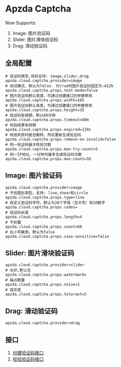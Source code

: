 # Apzda Captcha

Now Supports:

1. Image: 图片验证码
2. Slider: 图片滑块验证码
3. Drag: 滑动验证码

## 全局配置

```properties
# 验证码类型,目前支持: image,slider,drag
apzda.cloud.captcha.provider=image
# 测试模式，默认为false. 为true时图片验证码固定为:A12b
apzda.cloud.captcha.props.test-mode=false
# 图片验证码默认宽度，可通过创建接口的参数修改
apzda.cloud.captcha.props.width=105
# 图片验证码默认高度，可通过创建接口的参数修改
apzda.cloud.captcha.props.height=35
# 验证码有效期，默认60分钟
apzda.cloud.captcha.props.timeout=60m
# 校验结果有效期
apzda.cloud.captcha.props.expired=120s
# 校验失败时是否删除，然后重新生成验证码
apzda.cloud.captcha.props.remove-on-invalid=false
# 同一验证码最大校验次数
apzda.cloud.captcha.props.max-try-count=5
# 同一IP地址，一分钟内最多生成验证码次数
apzda.cloud.captcha.props.max-count=10
```

## Image: 图片验证码

```properties
apzda.cloud.captcha.provider=image
# 干扰图形类型，支持: line,shear和circle
apzda.cloud.captcha.props.type=line
# 自定义验证码字符，默认为26个字母（含大写）和10数字
apzda.cloud.captcha.props.codes=
# 验证码长度
apzda.cloud.captcha.props.length=4
# 干扰量
apzda.cloud.captcha.props.count=60
# 在小写敏感，默认为false
apzda.cloud.captcha.props.case-sensitive=false
```

## Slider: 图片滑块验证码

```properties
apzda.cloud.captcha.provider=slider
# 水印,默认无
apzda.cloud.captcha.props.watermark=
# 噪点数量
apzda.cloud.captcha.props.noise=1
# 容忍度
apzda.cloud.captcha.props.tolerant=5
```

## Drag: 滑动验证码

```properties
apzda.cloud.captcha.provider=drag
```

## 接口

1. [创建验证码接口](https://github.com/apzda/captcha/blob/6b09aadb23025eef4338c0f953ae6c28d057b1ec/captcha-proto/src/main/proto/captcha.proto#L44)
2. [校验验证码接口](https://github.com/apzda/captcha/blob/6b09aadb23025eef4338c0f953ae6c28d057b1ec/captcha-proto/src/main/proto/captcha.proto#L45)
